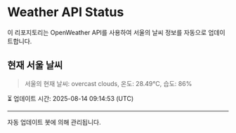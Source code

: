 
# Weather API Status

이 리포지토리는 OpenWeather API를 사용하여 서울의 날씨 정보를 자동으로 업데이트합니다.

## 현재 서울 날씨
> 서울의 현재 날씨: overcast clouds, 온도: 28.49°C, 습도: 86%

⏳ 업데이트 시간: 2025-08-14 09:14:53 (UTC)

---
자동 업데이트 봇에 의해 관리됩니다.
